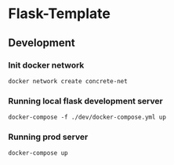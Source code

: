 # Flask-Template

## Development

### Init docker network

```shell
docker network create concrete-net
```

### Running local flask development server

```shell
docker-compose -f ./dev/docker-compose.yml up
```

### Running prod server

```shell
docker-compose up
```
